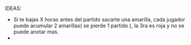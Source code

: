 IDEAS:

- Si te bajas X horas antes del partido sacarte una amarilla, cada jugador puede acumular 2 amarillas( se pierde 1 partido ), la 3ra es roja y no se puede anotar mas.
-
